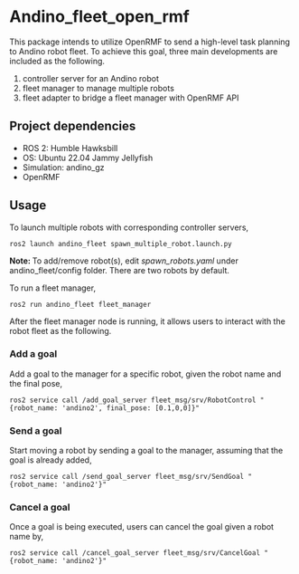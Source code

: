 # Andino_fleet_open_rmf
This package intends to utilize OpenRMF to send a high-level task planning to Andino robot fleet. To achieve this goal, three main developments are included as the following.
<ol>
  <li>controller server for an Andino robot</li>
  <li>fleet manager to manage multiple robots</li>
  <li>fleet adapter to bridge a fleet manager with OpenRMF API</li>
</ol>

## Project dependencies
<ul>
  <li>ROS 2: Humble Hawksbill</li>
  <li>OS: Ubuntu 22.04 Jammy Jellyfish</li>
  <li>Simulation: andino_gz</li>
  <li>OpenRMF</li>
</ul>

## Usage
To launch multiple robots with corresponding controller servers,

```ros2 launch andino_fleet spawn_multiple_robot.launch.py```

<b>Note: </b> To add/remove robot(s), edit *spawn_robots.yaml* under andino_fleet/config folder. There are two robots by default.

To run a fleet manager,

```ros2 run andino_fleet fleet_manager```

After the fleet manager node is running, it allows users to interact with the robot fleet as the following.

### Add a goal
Add a goal to the manager for a specific robot, given the robot name and the final pose,

```ros2 service call /add_goal_server fleet_msg/srv/RobotControl "{robot_name: 'andino2', final_pose: [0.1,0,0]}"```

### Send a goal
Start moving a robot by sending a goal to the manager, assuming that the goal is already added,

```ros2 service call /send_goal_server fleet_msg/srv/SendGoal "{robot_name: 'andino2'}"```

### Cancel a goal
Once a goal is being executed, users can cancel the goal given a robot name by,

```ros2 service call /cancel_goal_server fleet_msg/srv/CancelGoal "{robot_name: 'andino2'}"```


